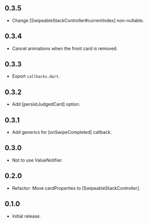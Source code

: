 ## 0.3.5
- Change [SwipeableStackController#currentIndex] non-nullable. 
 
## 0.3.4
- Cancel animations when the front card is removed. 

## 0.3.3
- Export `callbacks.dart`.

## 0.3.2
- Add [persistJudgedCard] option.

## 0.3.1
- Add generics for [onSwipeCompleted] callback.

## 0.3.0
- Not to use ValueNotifier.

## 0.2.0

- Refactor: Move cardProperties to [SwipeableStackController].

## 0.1.0

- Initial release.